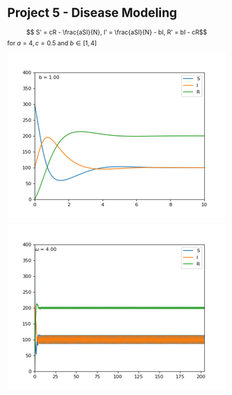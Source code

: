 # Project 5 - Disease Modeling

$$ S' = cR - \frac{aSI}{N}, I' = \frac{aSI}{N} - bI, R' = bI - cR$$
for $a=4, c=0.5$ and $b\in[1, 4]$

![](figs/SIRS_var_b.gif)

![](figs/SIRS_seasonal_var.gif)